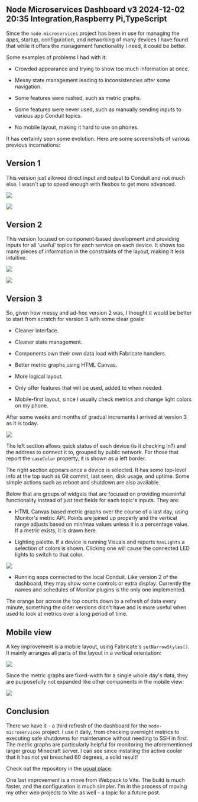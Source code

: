 Node Microservices Dashboard v3
2024-12-02 20:35
Integration,Raspberry Pi,TypeScript
---

Since the <code>node-microservices</code> project has been in use for managing
the apps, startup, configuration, and networking of many devices I have found
that while it offers the management functionality I need, it could be better.

Some examples of problems I had with it:

- Crowded appearance and trying to show too much information at once.

- Messy state management leading to inconsistencies after some navigation.

- Some features were rushed, such as metric graphs.

- Some features were never used, such as manually sending inputs to various app Conduit topics.

- No mobile layout, making it hard to use on phones.

It has certainly seen some evolution. Here are some screenshots of various
previous incarnations:

## Version 1

This version just allowed direct input and output to Conduit and not much else.
I wasn't up to speed enough with flexbox to get more advanced.

![](assets/media/2024/12/dashboard-v1-old.png)

![](assets/media/2024/12/dashboard-v1.png)

## Version 2

This version focused on component-based development and providing inputs for all
'useful' topics for each service on each device. It shows too many pieces of
information in the constraints of the layout, making it less intuitive.

![](assets/media/2024/12/dashboard-v2.png)

![](assets/media/2024/12/dashboard-v2-device.png)

## Version 3

So, given how messy and ad-hoc version 2 was, I thought it would be better to
start from scratch for version 3 with some clear goals:

- Cleaner interface.

- Cleaner state management.

- Components own their own data load with Fabricate handlers.

- Better metric graphs using HTML Canvas.

- More logical layout.

- Only offer features that will be used, added to when needed.

- Mobile-first layout, since I usually check metrics and change light colors on my phone.

After some weeks and months of gradual increments I arrived at version 3 as it
is today.

![](assets/media/2024/12/dashboard-v3.png)

The left section allows quick status of each device (is it checking in?) and
the address to connect it to, grouped by public network. For those that report
the <code>caseColor</code> property, it is shown as a left border.

The right section appears once a device is selected. It has some top-level info
at the top such as Git commit, last seen, disk usage, and uptime. Some simple
actions such as reboot and shutdown are also available. 

Below that are groups of widgets that are focused on providing meaninful
functionality instead of just text fields for each topic's inputs. They are:

- HTML Canvas based metric graphs over the course of a last day, using Monitor's metric API. Points are joined up properly and the vertical range adjusts based on min/max values unless it is a percentage value. If a metric exists, it is drawn here.

- Lighting palette. If a device is running Visuals and reports <code>hasLights</code> a selection of colors is shown. Clicking one will cause the connected LED lights to switch to that color.

![](assets/media/2024/12/dashboard-v3-lights.png)

- Running apps connected to the local Conduit. Like version 2 of the dashboard, they may show some controls or extra display. Currently the names and schedules of Monitor plugins is the only one implemented.

The orange bar across the top counts down to a refresh of data every minute,
something the older versions didn't have and is more useful when used to look at
metrics over a long period of time.

## Mobile view

A key improvement is a mobile layout, using Fabricate's
<code>setNarrowStyles()</code>. It mainly arranges all parts of the layout in a
vertical orientation:

![](assets/media/2024/12/dashboard-v3-mobile-1.png)

Since the metric graphs are fixed-width for a single whole day's data, they are
purposefully not expanded like other components in the mobile view:

![](assets/media/2024/12/dashboard-v3-mobile-2.png)

## Conclusion

There we have it - a third refresh of the dashboard for the
<code>node-microservices</code> project. I use it daily, from checking overnight
metrics to executing safe shutdowns for maintenance without needing to SSH in
first. The metric graphs are particularly helpful for monitoring the
aforementioned larger group Minecraft server. I can see since installing the
active cooler that it has not yet breached 60 degrees, a solid result!

Check out the repository in the
[usual place](https://github.com/C-D-Lewis/node-microservices/tree/master/dashboard).

One last improvement is a move from Webpack to Vite. The build is much faster,
and the configuration is much simpler. I'm in the process of moving my other
web projects to Vite as well - a topic for a future post.
